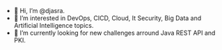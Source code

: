 - 👋 Hi, I’m @djasra.
- 👀 I’m interested in DevOps, CICD, Cloud, It Security, Big Data and Artificial Intelligence topics.
- 🌱 I’m currently looking for new challenges arround Java REST API and PKI.
<!---
djasra/djasra is a ✨ special ✨ repository because its `README.md` (this file) appears on your GitHub profile.
You can click the Preview link to take a look at your changes.
--->
